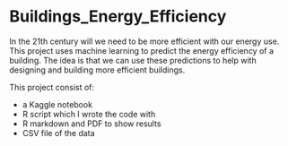 # Buildings_Energy_Efficiency

In the 21th century will we need to be more efficient with our energy use. This project uses machine learning to predict the energy efficiency of a building. The idea is that we can use these predictions to help with designing and building more efficient buildings.

This project consist of:
* a Kaggle notebook
* R script which I wrote the code with
* R markdown and PDF to show results
* CSV file of the data
